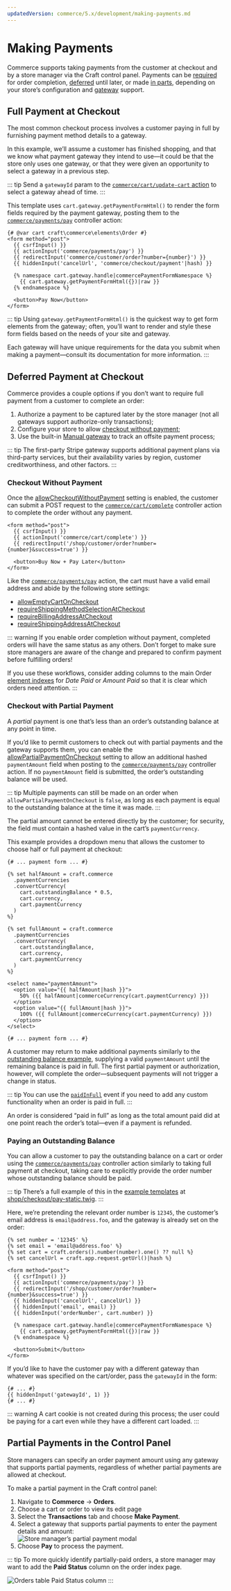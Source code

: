 ```yaml
---
updatedVersion: commerce/5.x/development/making-payments.md
---
```


# Making Payments

Commerce supports taking payments from the customer at checkout and by a store manager via the Craft control panel. Payments can be [required](#full-payment-at-checkout) for order completion, [deferred](#checkout-without-payment) until later, or made [in parts](#checkout-with-partial-payment), depending on your store’s configuration and [gateway](payment-gateways.md) support.

## Full Payment at Checkout

The most common checkout process involves a customer paying in full by furnishing payment method details to a gateway.

In this example, we’ll assume a customer has finished shopping, and that we know what payment gateway they intend to use—it could be that the store only uses one gateway, or that they were given an opportunity to select a gateway in a previous step.

::: tip
Send a `gatewayId` param to the [`commerce/cart/update-cart` action](dev/controller-actions.md#post-cart-update-cart) to select a gateway ahead of time.
:::

This template uses `cart.gateway.getPaymentFormHtml()` to render the form fields required by the payment gateway, posting them to the [`commerce/payments/pay`](./dev/controller-actions.html#post-payments-pay) controller action:

```twig
{# @var cart craft\commerce\elements\Order #}
<form method="post">
  {{ csrfInput() }}
  {{ actionInput('commerce/payments/pay') }}
  {{ redirectInput('commerce/customer/order?number={number}') }}
  {{ hiddenInput('cancelUrl', 'commerce/checkout/payment'|hash) }}

  {% namespace cart.gateway.handle|commercePaymentFormNamespace %}
    {{ cart.gateway.getPaymentFormHtml({})|raw }}
  {% endnamespace %}

  <button>Pay Now</button>
</form>
```

::: tip
Using `gateway.getPaymentFormHtml()` is the quickest way to get form elements from the gateway; often, you’ll want to render and style these form fields based on the needs of your site and gateway.

Each gateway will have unique requirements for the data you submit when making a payment—consult its documentation for more information.
:::

## Deferred Payment at Checkout

Commerce provides a couple options if you don’t want to require full payment from a customer to complete an order:

1. Authorize a payment to be captured later by the store manager (not all gateways support authorize-only transactions);
1. Configure your store to allow [checkout without payment](#checkout-without-payment);
1. Use the built-in [Manual gateway](payment-gateways.md#manual-gateway) to track an offsite payment process;

::: tip
The first-party Stripe gateway supports additional payment plans via third-party services, but their availability varies by region, customer creditworthiness, and other factors.
:::

### Checkout Without Payment

Once the [allowCheckoutWithoutPayment](config-settings.md#allowcheckoutwithoutpayment) setting is enabled, the customer can submit a POST request to the [`commerce/cart/complete`](./dev/controller-actions.md#post-cart-complete) controller action to complete the order without any payment.

```twig
<form method="post">
  {{ csrfInput() }}
  {{ actionInput('commerce/cart/complete') }}
  {{ redirectInput('/shop/customer/order?number={number}&success=true') }}

  <button>Buy Now + Pay Later</button>
</form>
```

Like the [`commerce/payments/pay`](./dev/controller-actions.html#post-payments-pay) action, the cart must have a valid email address and abide by the following store settings:

- [allowEmptyCartOnCheckout](config-settings.md#allowemptycartoncheckout)
- [requireShippingMethodSelectionAtCheckout](config-settings.md#requireshippingmethodselectionatcheckout)
- [requireBillingAddressAtCheckout](config-settings.md#requirebillingaddressatcheckout)
- [requireShippingAddressAtCheckout](config-settings.md#requireshippingaddressatcheckout)

::: warning
If you enable order completion without payment, completed orders will have the same status as any others. Don’t forget to make sure store managers are aware of the change and prepared to confirm payment before fulfilling orders!

If you use these workflows, consider adding columns to the main Order [element indexes](/4.x/elements.md#indexes) for _Date Paid_ or _Amount Paid_ so that it is clear which orders need attention.
:::

### Checkout with Partial Payment

A _partial_ payment is one that’s less than an order’s outstanding balance at any point in time.

If you’d like to permit customers to check out with partial payments and the gateway supports them, you can enable the [allowPartialPaymentOnCheckout](config-settings.md#allowpartialpaymentoncheckout) setting to allow an additional hashed `paymentAmount` field when posting to the [`commerce/payments/pay`](./dev/controller-actions.html#post-payments-pay) controller action. If no `paymentAmount` field is submitted, the order’s outstanding balance will be used.

::: tip
Multiple payments can still be made on an order when `allowPartialPaymentOnCheckout` is `false`, as long as each payment is equal to the outstanding balance at the time it was made.
:::

The partial amount cannot be entered directly by the customer; for security, the field must contain a hashed value in the cart’s `paymentCurrency`.

This example provides a dropdown menu that allows the customer to choose half or full payment at checkout:

```twig
{# ... payment form ... #}

{% set halfAmount = craft.commerce
  .paymentCurrencies
  .convertCurrency(
    cart.outstandingBalance * 0.5,
    cart.currency,
    cart.paymentCurrency
  )
%}

{% set fullAmount = craft.commerce
  .paymentCurrencies
  .convertCurrency(
    cart.outstandingBalance,
    cart.currency,
    cart.paymentCurrency
  )
%}

<select name="paymentAmount">
  <option value="{{ halfAmount|hash }}">
    50% ({{ halfAmount|commerceCurrency(cart.paymentCurrency) }})
  </option>
  <option value="{{ fullAmount|hash }}">
    100% ({{ fullAmount|commerceCurrency(cart.paymentCurrency) }})
  </option>
</select>

{# ... payment form ... #}
```

A customer may return to make additional payments similarly to the [outstanding balance example](#paying-an-outstanding-balance), supplying a valid `paymentAmount` until the remaining balance is paid in full. The first partial payment or authorization, however, will complete the order—subsequent payments will not trigger a change in status.

::: tip
You can use the [`paidInFull`](extend/events.md#paidinfull) event if you need to add any custom functionality when an order is paid in full.
:::

An order is considered “paid in full” as long as the total amount paid did at one point reach the order’s total—even if a payment is refunded.

### Paying an Outstanding Balance

You can allow a customer to pay the outstanding balance on a cart or order using the [`commerce/payments/pay`](./dev/controller-actions.html#post-payments-pay) controller action similarly to taking full payment at checkout, taking care to explicitly provide the order number whose outstanding balance should be paid.

::: tip
There’s a full example of this in the [example templates](example-templates.md) at [shop/checkout/pay-static.twig](https://github.com/craftcms/commerce/tree/main/example-templates/dist/shop/checkout/pay-static.twig).
:::

Here, we’re pretending the relevant order number is `12345`, the customer’s email address is `email@address.foo`, and the gateway is already set on the order:

```twig
{% set number = '12345' %}
{% set email = 'email@address.foo' %}
{% set cart = craft.orders().number(number).one() ?? null %}
{% set cancelUrl = craft.app.request.getUrl()|hash %}

<form method="post">
  {{ csrfInput() }}
  {{ actionInput('commerce/payments/pay') }}
  {{ redirectInput('/shop/customer/order?number={number}&success=true') }}
  {{ hiddenInput('cancelUrl', cancelUrl) }}
  {{ hiddenInput('email', email) }}
  {{ hiddenInput('orderNumber', cart.number) }}

  {% namespace cart.gateway.handle|commercePaymentFormNamespace %}
    {{ cart.gateway.getPaymentFormHtml({})|raw }}
  {% endnamespace %}

  <button>Submit</button>
</form>
```

If you’d like to have the customer pay with a different gateway than whatever was specified on the cart/order, pass the `gatewayId` in the form:

```twig
{# ... #}
{{ hiddenInput('gatewayId', 1) }}
{# ... #}
```

::: warning
A cart cookie is not created during this process; the user could be paying for a cart even while they have a different cart loaded.
:::

## Partial Payments in the Control Panel

Store managers can specify an order payment amount using any gateway that supports partial payments, regardless of whether partial payments are allowed at checkout.

To make a partial payment in the Craft control panel:

1. Navigate to **Commerce** → **Orders**.
2. Choose a cart or order to view its edit page
3. Select the **Transactions** tab and choose **Make Payment**.
4. Select a gateway that supports partial payments to enter the payment details and amount:\
    ![Store manager’s partial payment modal](./images/partial-payment-modal.png)
5. Choose **Pay** to process the payment.

::: tip
To more quickly identify partially-paid orders, a store manager may want to add the **Paid Status** column on the order index page.

![Orders table Paid Status column](./images/paid-status-column.png)
:::

